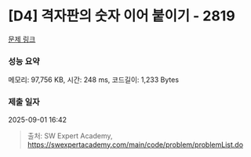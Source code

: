 # [D4] 격자판의 숫자 이어 붙이기 - 2819 

[문제 링크](https://swexpertacademy.com/main/code/problem/problemDetail.do?contestProbId=AV7I5fgqEogDFAXB) 

### 성능 요약

메모리: 97,756 KB, 시간: 248 ms, 코드길이: 1,233 Bytes

### 제출 일자

2025-09-01 16:42



> 출처: SW Expert Academy, https://swexpertacademy.com/main/code/problem/problemList.do